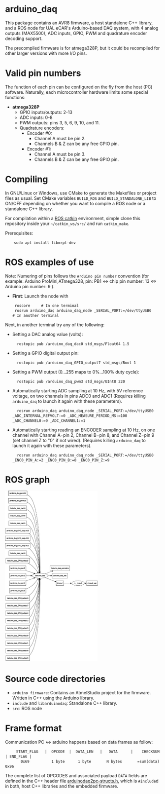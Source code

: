 arduino_daq
==================

This package contains an AVR8 firmware, a host standalone C++ library,
and a ROS node for UAL eCAR's Arduino-based DAQ system, with 4 analog
outputs (MAX5500), ADC inputs, GPIO, PWM and quadrature encoder
decoding support.

The precompiled firmware is for atmega328P, but it could be recompiled
for other larger versions with more I/O pins.

Valid pin numbers
==================
The function of each pin can be configured on the fly from the host (PC)
software. Naturally, each microcontroller hardware limits some special functions:

* **atmega328P**
  * GPIO inputs/outputs: 2-13
  * ADC inputs: 0-8
  * PWM outputs: pins 3, 5, 6, 9, 10, and 11.
  * Quadrature encoders:
    * Encoder #0:
      * Channel A must be pin 2.
      * Channels B & Z can be any free GPIO pin.
    * Encoder #1:
      * Channel A must be pin 3.
      * Channels B & Z can be any free GPIO pin.

Compiling
=====================

In GNU/Linux or Windows, use CMake to generate the Makefiles or project files as usual.
Set CMake variables `BUILD_ROS` and `BUILD_STANDALONE_LIB` to ON/OFF depending on whether
you want to compile a ROS node or a standalone C++ library.

For compilation within a [ROS catkin](http://wiki.ros.org/catkin) environment, simple clone
this repository inside your `~/catkin_ws/src/` and run `catkin_make`.

Prerequisites:

        sudo apt install libmrpt-dev

ROS examples of use
=====================

Note: Numering of pins follows the `Arduino pin number` convention
(for example: Arduino ProMini,ATmega328, pin: PB1 <=> chip pin number: 13 <=> Arduino pin number: 9 ).

* **First**: Launch the node with

       roscore     # In one terminal
       rosrun arduino_daq arduino_daq_node _SERIAL_PORT:=/dev/ttyUSB0    # In another terminal

Next, in another terminal try any of the following:

* Setting a DAC analog value (volts):

        rostopic pub /arduino_daq_dac0 std_msgs/Float64 1.5

* Setting a GPIO digital output pin:

        rostopic pub /arduino_daq_GPIO_output7 std_msgs/Bool 1

* Setting a PWM output (0...255 maps to 0%...100% duty cycle):

        rostopic pub /arduino_daq_pwm3 std_msgs/UInt8 220

* Automatically starting ADC sampling at 10 Hz, with 5V reference voltage, on two
channels in pins ADC0 and ADC1 (Requires killing `arduino_daq` to launch it again
with these parameters).

        rosrun arduino_daq arduino_daq_node _SERIAL_PORT:=/dev/ttyUSB0 _ADC_INTERNAL_REFVOLT:=0 _ADC_MEASURE_PERIOD_MS:=100 _ADC_CHANNEL0:=0 _ADC_CHANNEL1:=1

* Automatically starting reading an ENCODER sampling at 10 Hz, on one channel
with Channel A=pin 2, Channel B=pin 8, and Channel Z=pin 9 (set channel Z to "0" if not wired).
(Requires killing `arduino_daq` to launch it again with these parameters).

        rosrun arduino_daq arduino_daq_node _SERIAL_PORT:=/dev/ttyUSB0 _ENC0_PIN_A:=2 _ENC0_PIN_B:=8 _ENC0_PIN_Z:=9


ROS graph
=======================

<img width="300" src="https://raw.githubusercontent.com/ual-arm-ros-pkg/arduino-daq-ros-pkg/master/doc/rosgraph_arduino_daq.png" />


Source code directories
=======================
* `arduino_firmware`: Contains an AtmelStudio project for the firmware. Written in C++ using the Arduino library.
* `include` and `libarduinodaq`: Standalone C++ library.
* `src`: ROS node


Frame format
=====================

Communication PC <-> arduino happens based on data frames as follow:

         START_FLAG   |  OPCODE  |  DATA_LEN   |   DATA      |    CHECKSUM    | END_FLAG |
           0x69          1 byte      1 byte       N bytes       =sum(data)       0x96

The complete list of OPCODES and associated payload `DATA` fields are defined in the C++ header
file [arduinodaq2pc-structs.h](https://github.com/ual-arm-ros-pkg/arduino-daq-ros-pkg/blob/master/arduino_firmware/arduino_daq/arduino_daq/arduinodaq2pc-structs.h),
which is `#include`d in both, host C++ libraries and the embedded firmware.
